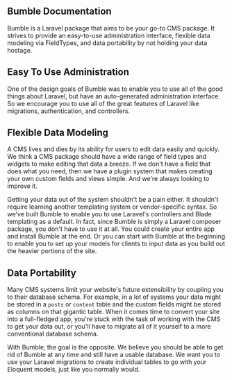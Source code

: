 ## Bumble Documentation

Bumble is a Laravel package that aims to be your go-to CMS package. It strives to provide an easy-to-use administration interface, flexible data modeling via FieldTypes, and data portability by not holding your data hostage.

## Easy To Use Administration

One of the design goals of Bumble was to enable you to use all of the good things about Laravel, but have an auto-generated administration interface. So we encourage you to use all of the great features of Laravel like migrations, authentication, and controllers.

## Flexible Data Modeling

A CMS lives and dies by its ability for users to edit data easily and quickly. We think a CMS package should have a wide range of field types and widgets to make editing that data a breeze. If we don't have a field that does what you need, then we have a plugin system that makes creating your own custom fields and views simple. And we're always looking to improve it.

Getting your data out of the system shouldn't be a pain either. It shouldn't require learning another templating system or vendor-specific syntax. So we've built Bumble to enable you to use Laravel's controllers and Blade templating as a default. In fact, since Bumble is simply a Laravel composer package, you don't have to use it at all. You could create your entire app and install Bumble at the end. Or you can start with Bumble at the beginning to enable you to set up your models for clients to input data as you build out the heavier portions of the site.

## Data Portability

Many CMS systems limit your website's future extensibility by coupling you to their database schema. For example, in a lot of systems your data might be stored in a `posts` or `content` table and the custom fields might be stored as columns on that gigantic table. When it comes time to convert your site into a full-fledged app, you're stuck with the task of working with the CMS to get your data out, or you'll have to migrate all of it yourself to a more conventional database schema.

With Bumble, the goal is the opposite. We believe you should be able to get rid of Bumble at any time and still have a usable database. We want you to use your Laravel migrations to create individual tables to go with your Eloquent models, just like you normally would.